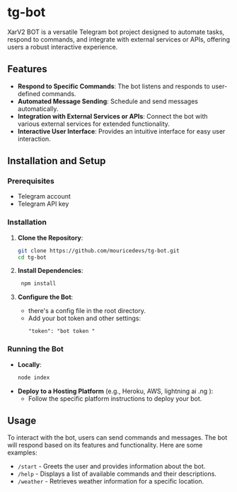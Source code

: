 # tg-bot

XarV2 BOT is a versatile Telegram bot project designed to automate tasks, respond to commands, and integrate with external services or APIs, offering users a robust interactive experience.

## Features

- **Respond to Specific Commands**: The bot listens and responds to user-defined commands.
- **Automated Message Sending**: Schedule and send messages automatically.
- **Integration with External Services or APIs**: Connect the bot with various external services for extended functionality.
- **Interactive User Interface**: Provides an intuitive interface for easy user interaction.

## Installation and Setup

### Prerequisites

- Telegram account
- Telegram API key

### Installation

1. **Clone the Repository**:
   ```sh
   git clone https://github.com/mouricedevs/tg-bot.git
   cd tg-bot
   ```
   
2. **Install Dependencies**:
   ```sh
    npm install 
   ```

3. **Configure the Bot**:
   - there's a config file in the root directory.
   - Add your bot token and other settings:
     ```
     "token": "bot token "
     ```

### Running the Bot

- **Locally**:
  ```sh
  node index 
  ```
- **Deploy to a Hosting Platform** (e.g., Heroku, AWS, lightning ai .ng ):
  - Follow the specific platform instructions to deploy your bot.

## Usage

To interact with the bot, users can send commands and messages. The bot will respond based on its features and functionality. Here are some examples:

- `/start` - Greets the user and provides information about the bot.
- `/help` - Displays a list of available commands and their descriptions.
- `/weather` - Retrieves weather information for a specific location.

